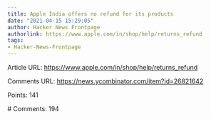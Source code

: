 ```yaml
---
title: Apple India offers no refund for its products
date: "2021-04-15 15:29:05"
author: Hacker News Frontpage
authorlink: https://www.apple.com/in/shop/help/returns_refund
tags:
- Hacker-News-Frontpage
---
```


<p>Article URL: <a href="https://www.apple.com/in/shop/help/returns_refund">https://www.apple.com/in/shop/help/returns_refund</a></p>
<p>Comments URL: <a href="https://news.ycombinator.com/item?id=26821642">https://news.ycombinator.com/item?id=26821642</a></p>
<p>Points: 141</p>
<p># Comments: 194</p>
